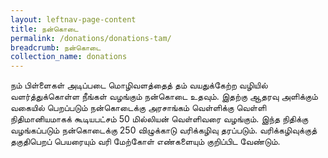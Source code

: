 ```yaml
---
layout: leftnav-page-content
title: நன்கொடை
permalink: /donations/donations-tam/
breadcrumb: நன்கொடை
collection_name: donations
---
```


நம் பிள்ளைகள் அடிப்படை மொழிவளத்தைத் தம் வயதுக்கேற்ற வழியில் வளர்த்துக்கொள்ள நீங்கள் வழங்கும் நன்கொடை உதவும். இதற்கு ஆதரவு அளிக்கும் வகையில் பெறப்படும் நன்கொடைக்கு அரசாங்கம் வெள்ளிக்கு வெள்ளி நிதிமானியமாகக் கூடியபட்சம் 50 மில்லியன் வெள்ளிவரை வழங்கும். இந்த நிதிக்கு வழங்கப்படும் நன்கொடைக்கு 250 விழுக்காடு வரிக்கழிவு தரப்படும். வரிக்கழிவுக்குத் தகுதிபெறப் பெயரையும் வரி மேற்கோள் எண்களையும் குறிப்பிட வேண்டும்.
